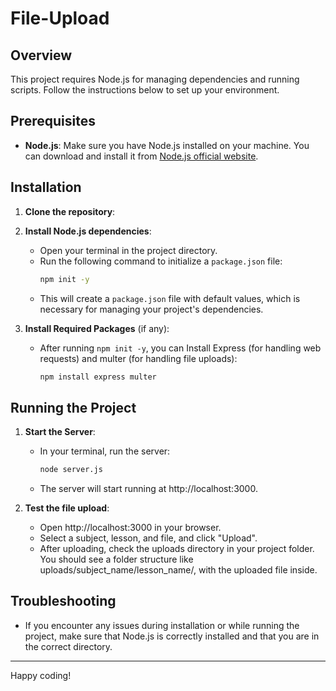# File-Upload

## Overview

This project requires Node.js for managing dependencies and running scripts. Follow the instructions below to set up your environment.

## Prerequisites

- **Node.js**: Make sure you have Node.js installed on your machine. You can download and install it from [Node.js official website](https://nodejs.org/).

## Installation

1. **Clone the repository**:

2. **Install Node.js dependencies**:
    - Open your terminal in the project directory.
    - Run the following command to initialize a `package.json` file:
      ```bash
      npm init -y
      ```
    - This will create a `package.json` file with default values, which is necessary for managing your project's dependencies.

3. **Install Required Packages** (if any):
    - After running `npm init -y`, you can Install Express (for handling web requests) and multer (for handling file uploads):
      ```bash
      npm install express multer
      ```

## Running the Project

1. **Start the Server**:
    - In your terminal, run the server:
      ```bash
      node server.js
      ```
    - The server will start running at http://localhost:3000.

2. **Test the file upload**:
    - Open http://localhost:3000 in your browser.
    - Select a subject, lesson, and file, and click "Upload".
    - After uploading, check the uploads directory in your project folder. You should see a folder structure like uploads/subject_name/lesson_name/, with the uploaded file inside.



## Troubleshooting

- If you encounter any issues during installation or while running the project, make sure that Node.js is correctly installed and that you are in the correct directory.

---

Happy coding!
